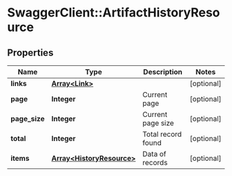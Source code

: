 # SwaggerClient::ArtifactHistoryResource

## Properties
Name | Type | Description | Notes
------------ | ------------- | ------------- | -------------
**links** | [**Array&lt;Link&gt;**](Link.md) |  | [optional] 
**page** | **Integer** | Current page | [optional] 
**page_size** | **Integer** | Current page size | [optional] 
**total** | **Integer** | Total record found | [optional] 
**items** | [**Array&lt;HistoryResource&gt;**](HistoryResource.md) | Data of records | [optional] 


